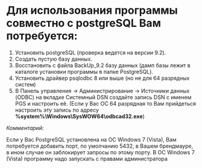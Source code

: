 # Для использования программы совместно с postgreSQL Вам потребуется: #

  1. Установить postgreSQL (проверка ведется на версии 9.2).
  1. Создать пустую базу данных.
  1. Восстановить с файла BackUp\_9.2 базу данных (дамп базы лежит в каталоге установки программы в папке PostgreSQL).
  1. Установить драйвер psqlodbc 8 или выше (но не для 64 разрядных систем)
  1. В Панель управления -> Администрирование -> Источники данных (ODBC) на вкладке Системный  DSN создайте запись DSN с именем PGS и настроить её. (Если у Вас ОС 64 разрядная то Вам прийдеться настроить эту запись по адресу **%system%\Windows\SysWOW64\odbcad32.exe**)

_Комментарий:_

Если у Вас PostgreSQL установлена на ОС Windows 7 (Vista), Вам потребуется добавить порт, по умолчанию 5432, в Вашем брендмауре, в ином случае он заблокирует запросы по этому порту.
В ОС Windows 7 (Vista) программу надо запускать с правами администратора


